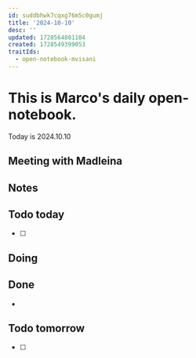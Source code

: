 ```yaml
---
id: suddbhwk7cqxg76m5c0gumj
title: '2024-10-10'
desc: ''
updated: 1728564801104
created: 1728549399053
traitIds:
  - open-notebook-mvisani
---
```

# This is Marco's daily open-notebook.

Today is 2024.10.10

## Meeting with Madleina



## Notes


## Todo today
- [ ] 

## Doing


## Done
*  


## Todo tomorrow
- [ ]